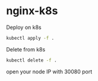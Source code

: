 # nginx-k8s

Deploy on k8s
```bash
kubectl apply -f .
```

Delete from k8s
```bash
kubectl delete -f .
```

open your node IP with 30080 port
